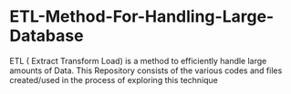 # ETL-Method-For-Handling-Large-Database
ETL ( Extract Transform Load) is a method to efficiently handle large amounts of Data. This Repository consists of the various codes and files created/used in the process of exploring this technique
